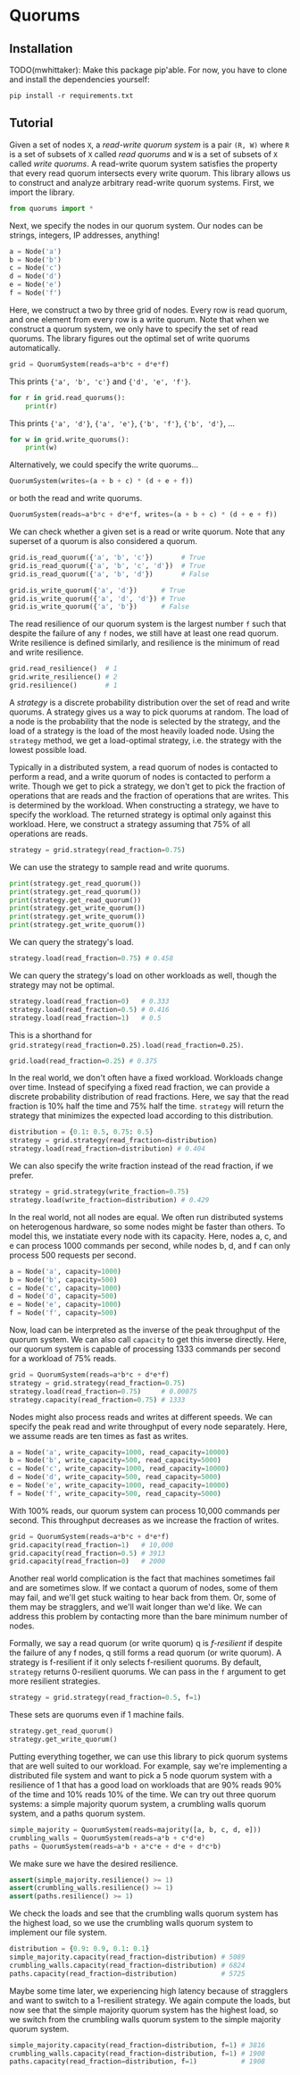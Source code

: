 Quorums
=======

## Installation
TODO(mwhittaker): Make this package pip'able. For now, you have to clone and
install the dependencies yourself:

```
pip install -r requirements.txt
```

## Tutorial
Given a set of nodes `X`, a _read-write quorum system_ is a pair `(R, W)` where
`R` is a set of subsets of `X` called _read quorums_ and `W` is a set of
subsets of `X` called _write quorums_. A read-write quorum system satisfies the
property that every read quorum intersects every write quorum. This library
allows us to construct and analyze arbitrary read-write quorum systems. First,
we import the library.

```python
from quorums import *
```

Next, we specify the nodes in our quorum system. Our nodes can be strings,
integers, IP addresses, anything!

```python
a = Node('a')
b = Node('b')
c = Node('c')
d = Node('d')
e = Node('e')
f = Node('f')
```

Here, we construct a two by three grid of nodes. Every row is read quorum, and
one element from every row is a write quorum. Note that when we construct a
quorum system, we only have to specify the set of read quorums. The library
figures out the optimal set of write quorums automatically.

```python
grid = QuorumSystem(reads=a*b*c + d*e*f)
```

This prints `{'a', 'b', 'c'}` and `{'d', 'e', 'f'}`.

```python
for r in grid.read_quorums():
    print(r)
```

This prints `{'a', 'd'}`, `{'a', 'e'}`, `{'b', 'f'}`, `{'b', 'd'}`, ...

```python
for w in grid.write_quorums():
    print(w)
```

Alternatively, we could specify the write quorums...

```python
QuorumSystem(writes=(a + b + c) * (d + e + f))
```

or both the read and write quorums.

```python
QuorumSystem(reads=a*b*c + d*e*f, writes=(a + b + c) * (d + e + f))
```

We can check whether a given set is a read or write quorum. Note that any
superset of a quorum is also considered a quorum.

```python
grid.is_read_quorum({'a', 'b', 'c'})       # True
grid.is_read_quorum({'a', 'b', 'c', 'd'})  # True
grid.is_read_quorum({'a', 'b', 'd'})       # False

grid.is_write_quorum({'a', 'd'})      # True
grid.is_write_quorum({'a', 'd', 'd'}) # True
grid.is_write_quorum({'a', 'b'})      # False
```

The read resilience of our quorum system is the largest number `f` such that
despite the failure of any `f` nodes, we still have at least one read quorum.
Write resilience is defined similarly, and resilience is the minimum of read
and write resilience.

```python
grid.read_resilience()  # 1
grid.write_resilience() # 2
grid.resilience()       # 1
```

A _strategy_ is a discrete probability distribution over the set of read and
write quorums. A strategy gives us a way to pick quorums at random. The load of
a node is the probability that the node is selected by the strategy, and the
load of a strategy is the load of the most heavily loaded node. Using the
`strategy` method, we get a load-optimal strategy, i.e. the strategy with the
lowest possible load.

Typically in a distributed system, a read quorum of nodes is contacted to
perform a read, and a write quorum of nodes is contacted to perform a write.
Though we get to pick a strategy, we don't get to pick the fraction of
operations that are reads and the fraction of operations that are writes.  This
is determined by the workload. When constructing a strategy, we have to specify
the workload. The returned strategy is optimal only against this workload.
Here, we construct a strategy assuming that 75% of all operations are reads.

```python
strategy = grid.strategy(read_fraction=0.75)
```

We can use the strategy to sample read and write quorums.

```python
print(strategy.get_read_quorum())
print(strategy.get_read_quorum())
print(strategy.get_read_quorum())
print(strategy.get_write_quorum())
print(strategy.get_write_quorum())
print(strategy.get_write_quorum())
```

We can query the strategy's load.

```python
strategy.load(read_fraction=0.75) # 0.458
```

We can query the strategy's load on other workloads as well, though the
strategy may not be optimal.

```python
strategy.load(read_fraction=0)   # 0.333
strategy.load(read_fraction=0.5) # 0.416
strategy.load(read_fraction=1)   # 0.5
```

This is a shorthand for
`grid.strategy(read_fraction=0.25).load(read_fraction=0.25)`.

```python
grid.load(read_fraction=0.25) # 0.375
```

In the real world, we don't often have a fixed workload. Workloads change
over time. Instead of specifying a fixed read fraction, we can provide a
discrete probability distribution of read fractions. Here, we say that the
read fraction is 10% half the time and 75% half the time. `strategy` will
return the strategy that minimizes the expected load according to this
distribution.

```python
distribution = {0.1: 0.5, 0.75: 0.5}
strategy = grid.strategy(read_fraction=distribution)
strategy.load(read_fraction=distribution) # 0.404
```

We can also specify the write fraction instead of the read fraction, if we
prefer.

```python
strategy = grid.strategy(write_fraction=0.75)
strategy.load(write_fraction=distribution) # 0.429
```

In the real world, not all nodes are equal. We often run distributed systems on
heterogenous hardware, so some nodes might be faster than others. To model
this, we instatiate every node with its capacity. Here, nodes a, c, and e can
process 1000 commands per second, while nodes b, d, and f can only process 500
requests per second.

```python
a = Node('a', capacity=1000)
b = Node('b', capacity=500)
c = Node('c', capacity=1000)
d = Node('d', capacity=500)
e = Node('e', capacity=1000)
f = Node('f', capacity=500)
```

Now, load can be interpreted as the inverse of the peak throughput of the
quorum system. We can also call `capacity` to get this inverse directly.
Here, our quorum system is capable of processing 1333 commands per second for
a workload of 75% reads.

```python
grid = QuorumSystem(reads=a*b*c + d*e*f)
strategy = grid.strategy(read_fraction=0.75)
strategy.load(read_fraction=0.75)     # 0.00075
strategy.capacity(read_fraction=0.75) # 1333
```

Nodes might also process reads and writes at different speeds. We can specify
the peak read and write throughput of every node separately. Here, we assume
reads are ten times as fast as writes.

```python
a = Node('a', write_capacity=1000, read_capacity=10000)
b = Node('b', write_capacity=500, read_capacity=5000)
c = Node('c', write_capacity=1000, read_capacity=10000)
d = Node('d', write_capacity=500, read_capacity=5000)
e = Node('e', write_capacity=1000, read_capacity=10000)
f = Node('f', write_capacity=500, read_capacity=5000)
```

With 100% reads, our quorum system can process 10,000 commands per second.
This throughput decreases as we increase the fraction of writes.

```python
grid = QuorumSystem(reads=a*b*c + d*e*f)
grid.capacity(read_fraction=1)   # 10,000
grid.capacity(read_fraction=0.5) # 3913
grid.capacity(read_fraction=0)   # 2000
```

Another real world complication is the fact that machines sometimes fail and
are sometimes slow. If we contact a quorum of nodes, some of them may fail, and
we'll get stuck waiting to hear back from them. Or, some of them may be
stragglers, and we'll wait longer than we'd like. We can address this problem
by contacting more than the bare minimum number of nodes.

Formally, we say a read quorum (or write quorum) q is _f-resilient_ if despite
the failure of any f nodes, q still forms a read quorum (or write quorum). A
strategy is f-resilient if it only selects f-resilient quorums. By default,
`strategy` returns 0-resilient quorums. We can pass in the `f` argument to get
more resilient strategies.

```python
strategy = grid.strategy(read_fraction=0.5, f=1)
```

These sets are quorums even if 1 machine fails.

```python
strategy.get_read_quorum()
strategy.get_write_quorum()
```

Putting everything together, we can use this library to pick quorum systems
that are well suited to our workload. For example, say we're implementing a
distributed file system and want to pick a 5 node quorum system with a
resilience of 1 that has a good load on workloads that are 90% reads 90% of the
time and 10% reads 10% of the time. We can try out three quorum systems: a
simple majority quorum system, a crumbling walls quorum system, and a paths
quorum system.

```python
simple_majority = QuorumSystem(reads=majority([a, b, c, d, e]))
crumbling_walls = QuorumSystem(reads=a*b + c*d*e)
paths = QuorumSystem(reads=a*b + a*c*e + d*e + d*c*b)
```

We make sure we have the desired resilience.

```python
assert(simple_majority.resilience() >= 1)
assert(crumbling_walls.resilience() >= 1)
assert(paths.resilience() >= 1)
```

We check the loads and see that the crumbling walls quorum system has the
highest load, so we use the crumbling walls quorum system to implement our file
system.

```python
distribution = {0.9: 0.9, 0.1: 0.1}
simple_majority.capacity(read_fraction=distribution) # 5089
crumbling_walls.capacity(read_fraction=distribution) # 6824
paths.capacity(read_fraction=distribution)           # 5725
```

Maybe some time later, we experiencing high latency because of stragglers and
want to switch to a 1-resilient strategy. We again compute the loads, but now
see that the simple majority quorum system has the highest load, so we switch
from the crumbling walls quorum system to the simple majority quorum system.

```python
simple_majority.capacity(read_fraction=distribution, f=1) # 3816
crumbling_walls.capacity(read_fraction=distribution, f=1) # 1908
paths.capacity(read_fraction=distribution, f=1)           # 1908
```
